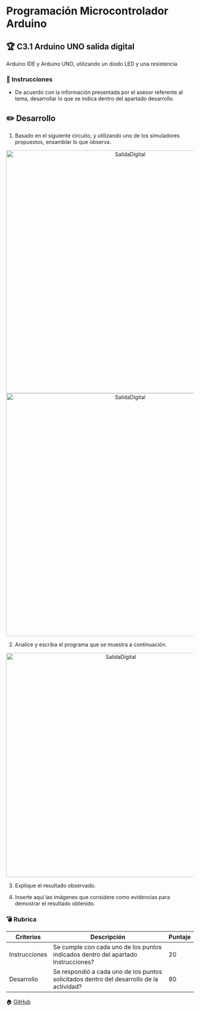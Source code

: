 # Programación Microcontrolador Arduino

## :trophy: C3.1 Arduino UNO salida digital

Arduino IDE y Arduino UNO, utilizando un diodo LED y una resistencia

### :blue_book: Instrucciones

- De acuerdo con la información presentada por el asesor referente al tema, desarrollar lo que se indica dentro del apartado desarrollo.

## :pencil2: Desarrollo

1. Basado en el siguiente circuito, y utilizando uno de los simuladores propuestos, ensamblar lo que observa.

<p align="center">
    <img alt="SalidaDigital" src="../Markdown/Imagenes/C3.x_ArduinoEsquematicoSalidaDigital.png" width=650>
    <img alt="SalidaDigital" src="../Markdown/Imagenes/C3.1.PNG" width=650>
</p>

2. Analice y escriba el programa que se muestra a continuación.

<p align="center">
    <img alt="SalidaDigital" src="../Markdown/Imagenes/C3.x_ArduinoProgramaSalidaDigital.png" width=600 >
</p>

3. Explique el resultado observado.

4. Inserte aquí las imágenes que considere como evidencias para demostrar el resultado obtenido.

### :bomb: Rubrica

| Criterios     | Descripción                                                                                  | Puntaje |
| ------------- | -------------------------------------------------------------------------------------------- | ------- |
| Instrucciones | Se cumple con cada uno de los puntos indicados dentro del apartado Instrucciones?            | 20 |
| Desarrollo    | Se respondió a cada uno de los puntos solicitados dentro del desarrollo de la actividad?     | 80      |

:house: [GitHub](https://github.com/EmmanuelARodriguez/Markdown/tree/main)